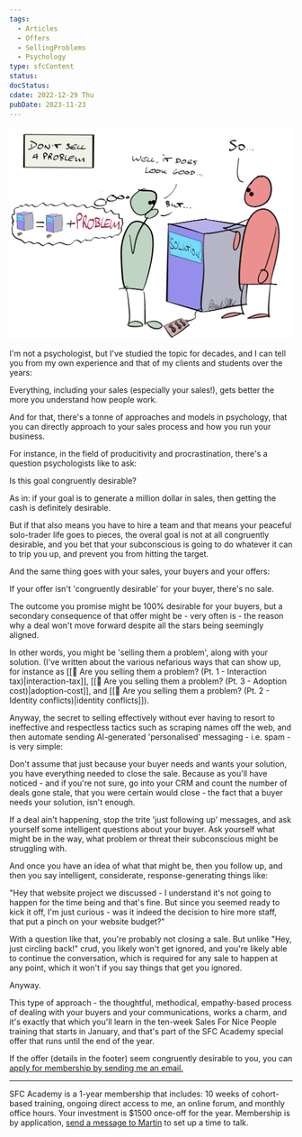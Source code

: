 ```yaml
---
tags:
  - Articles
  - Offers
  - SellingProblems
  - Psychology
type: sfcContent
status: 
docStatus: 
cdate: 2022-12-29 Thu
pubDate: 2023-11-23
---
```


![](Media/SalesFlowCoach.app_Selling-problem-series-is-your-offer-congruently-desirable_MartinStellar.jpg)

I'm not a psychologist, but I've studied the topic for decades, and I can tell you from my own experience and that of my clients and students over the years:

Everything, including your sales (especially your sales!), gets better the more you understand how people work.

And for that, there's a tonne of approaches and models in psychology, that you can directly approach to your sales process and how you run your business.

For instance, in the field of producitivity and procrastination, there's a question psychologists like to ask:

Is this goal congruently desirable?

As in: if your goal is to generate a million dollar in sales, then getting the cash is definitely desirable.

But if that also means you have to hire a team and that means your peaceful solo-trader life goes to pieces, the overal goal is not at all congruently desirable, and you bet that your subconscious is going to do whatever it can to trip you up, and prevent you from hitting the target.

And the same thing goes with your sales, your buyers and your offers:

If your offer isn't 'congruently desirable' for your buyer, there's no sale.

The outcome you promise might be 100% desirable for your buyers, but a secondary consequence of that offer might be - very often is - the reason why a deal won't move forward despite all the stars being seemingly aligned.

In other words, you might be 'selling them a problem', along with your solution. (I've written about the various nefarious ways that can show up, for instance as [[📄 Are you selling them a problem? (Pt. 1 - Interaction tax)|interaction-tax]], [[📄 Are you selling them a problem? (Pt. 3 - Adoption cost)|adoption-cost]], and [[📄 Are you selling them a problem? (Pt. 2 - Identity conflicts)|identity conflicts]]).

Anyway, the secret to selling effectively without ever having to resort to ineffective and respectless tactics such as scraping names off the web, and then automate sending AI-generated 'personalised' messaging - i.e. spam - is very simple:

Don't assume that just because your buyer needs and wants your solution, you have everything needed to close the sale. Because as you'll have noticed - and if you're not sure, go into your CRM and count the number of deals gone stale, that you were certain would close - the fact that a buyer needs your solution, isn't enough.

If a deal ain't happening, stop the trite 'just following up' messages, and ask yourself some intelligent questions about your buyer. Ask yourself what might be in the way, what problem or threat their subconscious might be struggling with.

And once you have an idea of what that might be, then you follow up, and then you say intelligent, considerate, response-generating things like:

"Hey that website project we discussed - I understand it's not going to happen for the time being and that's fine. But since you seemed ready to kick it off, I'm just curious - was it indeed the decision to hire more staff, that put a pinch on your website budget?"

With a question like that, you're probably not closing a sale. But unlike "Hey, just circling back!" crud, you likely won't get ignored, and you're likely able to continue the conversation, which is required for any sale to happen at any point, which it won't if you say things that get you ignored.

Anyway.

This type of approach - the thoughtful, methodical, empathy-based process of dealing with your buyers and your communications, works a charm, and it's exactly that which you'll learn in the ten-week Sales For Nice People training that starts in January, and that's part of the SFC Academy special offer that runs until the end of the year.

If the offer (details in the footer) seem congruently desirable to you, you can [apply for membership by sending me an email.](mailto:personal@martinstellar.com)

---

SFC Academy is a 1-year membership that includes: 10 weeks of cohort-based training, ongoing direct access to me, an online forum, and monthly office hours. Your investment is $1500 once-off for the year. Membership is by application, [send a message to Martin](mailto:personal@martinstellar.com) to set up a time to talk.